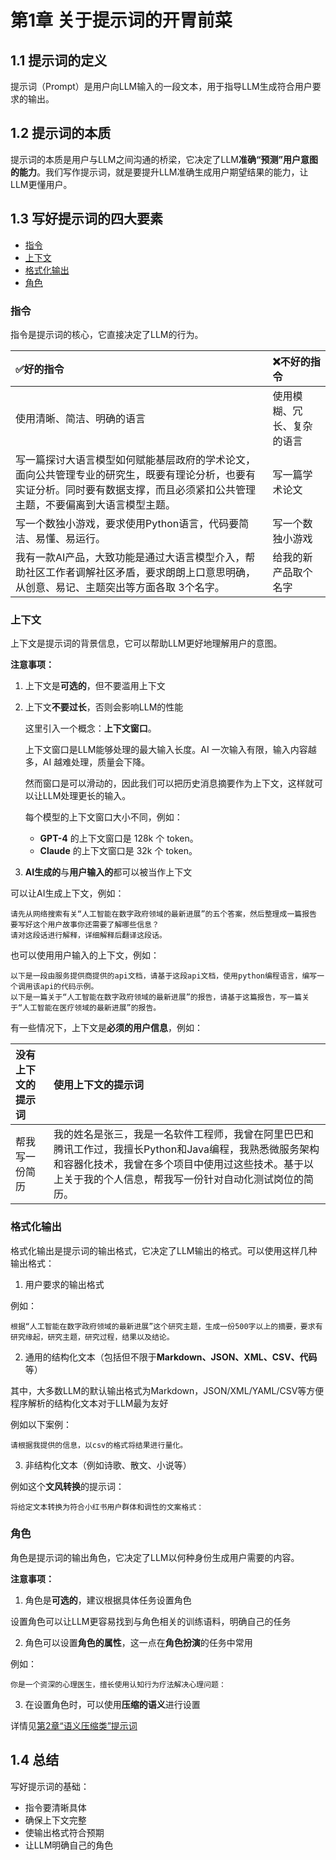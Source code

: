 # 第1章 关于提示词的开胃前菜

## 1.1 提示词的定义

提示词（Prompt）是用户向LLM输入的一段文本，用于指导LLM生成符合用户要求的输出。

## 1.2 提示词的本质

提示词的本质是用户与LLM之间沟通的桥梁，它决定了LLM**准确“预测”用户意图的能力**。我们写作提示词，就是要提升LLM准确生成用户期望结果的能力，让LLM更懂用户。

## 1.3 写好提示词的四大要素

- [指令](#指令)
- [上下文](#上下文)
- [格式化输出](#格式化输出)
- [角色](#角色)

### 指令

指令是提示词的核心，它直接决定了LLM的行为。

| ✅好的指令 | ❌不好的指令 |
| :---- | :---- |
| 使用清晰、简洁、明确的语言 | 使用模糊、冗长、复杂的语言 |
| 写一篇探讨大语言模型如何赋能基层政府的学术论文，面向公共管理专业的研究生，既要有理论分析，也要有实证分析。同时要有数据支撑，而且必须紧扣公共管理主题，不要偏离到大语言模型主题。 | 写一篇学术论文 |
| 写一个数独小游戏，要求使用Python语言，代码要简洁、易懂、易运行。 | 写一个数独小游戏 |
| 我有一款AI产品，大致功能是通过大语言模型介入，帮助社区工作者调解社区矛盾，要求朗朗上口意思明确，从创意、易记、主题突出等方面各取 3个名字。 | 给我的新产品取个名字 |

### 上下文

上下文是提示词的背景信息，它可以帮助LLM更好地理解用户的意图。

**注意事项：**

1. 上下文是**可选的**，但不要滥用上下文
2. 上下文**不要过长**，否则会影响LLM的性能

    这里引入一个概念：**上下文窗口**。

    上下文窗口是LLM能够处理的最大输入长度。AI 一次输入有限，输入内容越多，AI 越难处理，质量会下降。

    然而窗口是可以滑动的，因此我们可以把历史消息摘要作为上下文，这样就可以让LLM处理更长的输入。

    每个模型的上下文窗口大小不同，例如：

    - **GPT-4** 的上下文窗口是 128k 个 token。
    - **Claude** 的上下文窗口是 32k 个 token。

3. **AI生成的**与**用户输入的**都可以被当作上下文

可以让AI生成上下文，例如：

```text
请先从网络搜索有关“人工智能在数字政府领域的最新进展”的五个答案，然后整理成一篇报告
要写好这个用户故事你还需要了解哪些信息？
请对这段话进行解释，详细解释后翻译这段话。
```

也可以使用用户输入的上下文，例如：

```text
以下是一段由服务提供商提供的api文档，请基于这段api文档，使用python编程语言，编写一个调用该api的代码示例。
以下是一篇关于“人工智能在数字政府领域的最新进展”的报告，请基于这篇报告，写一篇关于“人工智能在医疗领域的最新进展”的报告。
```

有一些情况下，上下文是**必须的用户信息**，例如：

| 没有上下文的提示词 | 使用上下文的提示词 |
| :---- | :---- |
| 帮我写一份简历 | 我的姓名是张三，我是一名软件工程师，我曾在阿里巴巴和腾讯工作过，我擅长Python和Java编程，我熟悉微服务架构和容器化技术，我曾在多个项目中使用过这些技术。基于以上关于我的个人信息，帮我写一份针对自动化测试岗位的简历。 |

### 格式化输出

格式化输出是提示词的输出格式，它决定了LLM输出的格式。可以使用这样几种输出格式：

1. 用户要求的输出格式

例如：

```text
根据“人工智能在数字政府领域的最新进展”这个研究主题，生成一份500字以上的摘要，要求有研究缘起，研究主题，研究过程，结果以及结论。
```

2. 通用的结构化文本（包括但不限于**Markdown、JSON、XML、CSV、代码**等）

其中，大多数LLM的默认输出格式为Markdown，JSON/XML/YAML/CSV等方便程序解析的结构化文本对于LLM最为友好

例如以下案例：

```text
请根据我提供的信息，以csv的格式将结果进行量化。
```

3. 非结构化文本（例如诗歌、散文、小说等）

例如这个**文风转换**的提示词：

```text
将给定文本转换为符合小红书用户群体和调性的文案格式：
```

### 角色

角色是提示词的输出角色，它决定了LLM以何种身份生成用户需要的内容。

**注意事项：**

1. 角色是**可选的**，建议根据具体任务设置角色

设置角色可以让LLM更容易找到与角色相关的训练语料，明确自己的任务

2. 角色可以设置**角色的属性**，这一点在**角色扮演**的任务中常用

例如：

```text
你是一个资深的心理医生，擅长使用认知行为疗法解决心理问题：
```

3. 在设置角色时，可以使用**压缩的语义**进行设置

详情见[第2章“语义压缩类”提示词](../chapter2/chapter2.md)

## 1.4 总结

写好提示词的基础：
- 指令要清晰具体
- 确保上下文完整
- 使输出格式符合预期
- 让LLM明确自己的角色